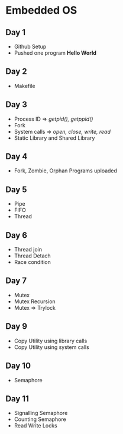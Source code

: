 # Embedded OS

## Day 1
- Github Setup
- Pushed one program **Hello World**

## Day 2
- Makefile

## Day 3
- Process ID => *getpid(), getppid()* 
- Fork
- System calls => *open, close, write, read*
- Static Library and Shared Library

## Day 4
-  Fork, Zombie, Orphan Programs uploaded

## Day 5
- Pipe
- FIFO
- Thread

## Day 6
- Thread join
- Thread Detach
- Race condition
## Day 7
- Mutex
- Mutex Recursion
- Mutex => Trylock

## Day 9
- Copy Utility using library calls
- Copy Utility using system calls

## Day 10
- Semaphore

## Day 11
- Signalling Semaphore
- Counting Semaphore
- Read Write Locks

